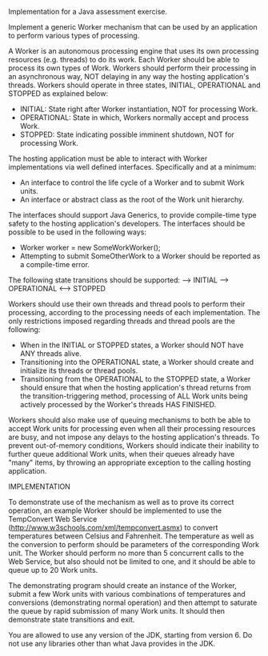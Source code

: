 Implementation for a Java assessment exercise.

Implement a generic Worker mechanism that can be used by an application to perform various types of processing.

A Worker is an autonomous processing engine that uses its own processing resources (e.g. threads) to do its work. Each Worker should be able to process its own types of Work. Workers should perform their processing in an asynchronous way, NOT delaying in any way the hosting application's threads. Workers should operate in three states, INITIAL, OPERATIONAL and STOPPED as explained below:

- INITIAL: State right after Worker instantiation, NOT for processing Work.
- OPERATIONAL: State in which, Workers normally accept and process Work.
- STOPPED: State indicating possible imminent shutdown, NOT for processing Work.

The hosting application must be able to interact with Worker implementations via well defined interfaces. Specifically and at a minimum:

- An interface to control the life cycle of a Worker and to submit Work units.
- An interface or abstract class as the root of the Work unit hierarchy.

The interfaces should support Java Generics, to provide compile-time type safety to the hosting application's developers. The interfaces should be possible to be used in the following ways:
- Worker<SomeWork> worker = new SomeWorkWorker<SomeWork>();
- Attempting to submit SomeOtherWork to a Worker<SomeWork> should be reported as a compile-time error.

The following state transitions should be supported: <NOT EXISTS> --> INITIAL --> OPERATIONAL <--> STOPPED

Workers should use their own threads and thread pools to perform their processing, according to the processing needs of each implementation. The only restrictions imposed regarding threads and thread pools are the following:

- When in the INITIAL or STOPPED states, a Worker should NOT have ANY threads alive.
- Transitioning into the OPERATIONAL state, a Worker should create and initialize its threads or thread pools.
- Transitioning from the OPERATIONAL to the STOPPED state, a Worker should ensure that when the hosting application's thread returns from the transition-triggering method, processing of ALL Work units being actively processed by the Worker's threads HAS FINISHED.

Workers should also make use of queuing mechanisms to both be able to accept Work units for processing even when all their processing resources are busy, and not impose any delays to the hosting application's threads. To prevent out-of-memory conditions, Workers should indicate their inability to further queue additional Work units, when their queues already have "many" items, by throwing an appropriate exception to the calling hosting application.


IMPLEMENTATION

To demonstrate use of the mechanism as well as to prove its correct operation, an example Worker should be implemented to use the TempConvert Web Service (http://www.w3schools.com/xml/tempconvert.asmx) to convert temperatures between Celsius and Fahrenheit. The temperature as well as the conversion to perform should be parameters of the corresponding Work unit. The Worker should perform no more than 5 concurrent calls to the Web Service, but also should not be limited to one, and it should be able to queue up to 20 Work units.

The demonstrating program should create an instance of the Worker, submit a few Work units with various combinations of temperatures and conversions (demonstrating normal operation) and then attempt to saturate the queue by rapid submission of many Work units. It should then demonstrate state transitions and exit.

You are allowed to use any version of the JDK, starting from version 6.
Do not use any libraries other than what Java provides in the JDK.
